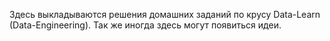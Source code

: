 Здесь выкладываются решения домашних заданий по крусу Data-Learn (Data-Engineering).
Так же иногда здесь могут появиться идеи.